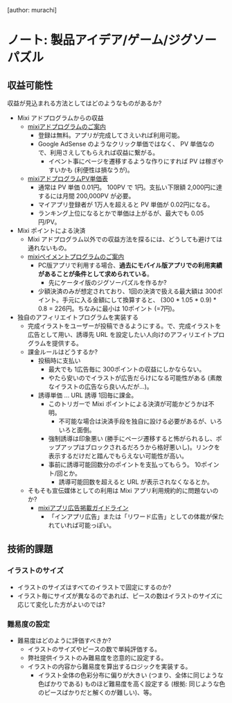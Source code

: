 [author: murachi]
# ノート: 製品アイデア/ゲーム/ジグソーパズル

## 収益可能性

収益が見込まれる方法としてはどのようなものがあるか?

* Mixi アドプログラムからの収益
  * [mixiアドプログラムのご案内](http:://developer.mixi.co.jp/appli/mixi_adprogram/adprogram_info)
    * 登録は無料。アプリが完成してさえいれば利用可能。
    * Google AdSense のようなクリック単価ではなく、 PV 単価なので、利用さえしてもらえれば収益に繋がる。
      * イベント事にページを遷移するような作りにすれば PV は稼ぎやすいかも (利便性は損なうが)。
  * [mixiアドプログラムPV単価表](http:://developer.mixi.co.jp/appli/mixi_adprogram/mixi_adprogram_stage_list)
    * 通常は PV 単価 0.01円。 100PV で 1円。支払い下限額 2,000円に達するには月間 200,000PV が必要。
    * マイアプリ登録者が 1万人を超えると PV 単価が 0.02円になる。
    * ランキング上位になるとかで単価は上がるが、最大でも 0.05円/PV。
* Mixi ポイントによる決済
  * Mixi アドプログラム以外での収益方法を探るには、どうしても避けては通れないもの。
  * [mixiペイメントプログラムのご案内](http:://developer.mixi.co.jp/appli/mixi_payment_program/summary)
    * PC版アプリで利用する場合、**過去にモバイル版アプリでの利用実績があることが条件として求められている**。
      * 先にケータイ版のジグソーパズルを作るか?
    * 少額決済のみが想定されており、1回の決済で扱える最大額は 300ポイント。手元に入る金額にして換算すると、 (300 * 1.05 * 0.9) * 0.8 = 226円。ちなみに最小は 10ポイント (=7円)。
* 独自のアフィリエイトプログラムを実装する
  * 完成イラストをユーザーが投稿できるようにする。で、完成イラストを広告として用い、誘導先 URL を設定したい人向けのアフィリエイトプログラムを提供する。
  * 課金ルールはどうするか?
    * 投稿時に支払い
      * 最大でも 1広告毎に 300ポイントの収益にしかならない。
      * やたら安いのでイラストが広告だらけになる可能性がある (素敵なイラストの広告なら良いんだが…)。
    * 誘導単価 ... URL 誘導 1回毎に課金。
      * このトリガーで Mixi ポイントによる決済が可能かどうかは不明。
        * 不可能な場合は決済手段を独自に設ける必要があるが、いろいろと面倒。
      * 強制誘導は印象悪い (勝手にページ遷移すると怖がられるし、ポップアップはブロックされるだろうから格好悪いし)。リンクを表示するだけだと踏んでもらえない可能性が高い。
      * 事前に誘導可能回数分のポイントを支払ってもらう。 10ポイント/回とか。
        * 誘導可能回数を超えると URL が表示されなくなるとか。
  * そもそも宣伝媒体としての利用は Mixi アプリ利用規約的に問題ないのか?
    * [mixiアプリ広告掲載ガイドライン](http:://developer.mixi.co.jp/appli/policies/guidelines/mixi_app_term_pc)
      * 「インアプリ広告」または「リワード広告」としての体裁が保たれていれば可能っぽい。

## 技術的課題

### イラストのサイズ

* イラストのサイズはすべてのイラストで固定にするのか?
* イラスト毎にサイズが異なるのであれば、ピースの数はイラストのサイズに応じて変化した方がよいのでは?

### 難易度の設定

* 難易度はどのように評価すべきか?
  * イラストのサイズやピースの数で単純評価する。
  * 弊社提供イラストのみ難易度を恣意的に設定する。
  * イラストの内容から難易度を算出するロジックを実装する。
    * イラスト全体の色彩分布に偏りが大きい (つまり、全体に同じような色ばかりである) ものほど難易度を高く設定する (根拠: 同じような色のピースばかりだと解くのが難しい)、等。
